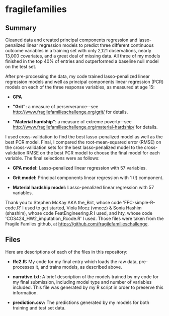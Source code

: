 # fragilefamilies

## Summary

Cleaned data and created principal components regression and lasso-penalized linear regression models to predict three different continuous outcome variables in a training set with only 2,121 observations, nearly 13,000 covariates, and a great deal of missing data. All three of my models finished in the top 40% of entries and outperformed a baseline null model on the test set.

After pre-processing the data, my code trained lasso-penalized linear regression models and well as principal components linear regression (PCR) models on each of the three response variables, as measured at age 15:

* **GPA** 

* **"Grit"**: a measure of perserverance--see http://www.fragilefamilieschallenge.org/grit/ for details.

* **"Material hardship"**: a measure of extreme poverty--see http://www.fragilefamilieschallenge.org/material-hardship/ for details.

I used cross-validation to find the best lasso-penalized model as well as the best PCR model. Final, I compared the root-mean-squared error (RMSE) on the cross-validation sets for the best lasso-penalized model to the cross-validation RMSE on the best PCR model to choose the final model for each variable. The final selections were as follows:

* **GPA model:** Lasso-penalized linear regression with 57 variables.

* **Grit model:** Principal components linear regression with 1 (!) component.

* **Material hardship model:** Lasso-penalized linear regression with 57 variables.

Thank you to Stephen McKay AKA the_Brit, whose code 'FFC-simple-R-code.R' I
used to get started, Viola Mocz (vmocz) & Sonia Hashim (shashim), whose code
FeatEngineering.R I used, and hty, whose code 'COS424_HW2_imputation_Rcode.R' I
used. Those files were taken from the Fragile Familes github, at https://github.com/fragilefamilieschallenge.

## Files

Here are descriptions of each of the files in this repository:

* **ffc2.R:** My code for my final entry which loads the raw data, pre-processes it, and trains models, as described above.

* **narrative.txt:** A brief description of the models trained by my code for my final submission, including model type and number of variables included. This file was generated by my R script in order to preserve this information.

* **prediction.csv:** The predictions generated by my models for both training and test set data.
